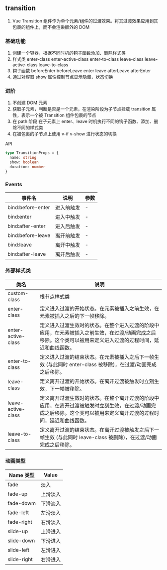 ## transition

1. Vue Transition 组件作为单个元素/组件的过渡效果。将其过渡效果应用到其包裹的组件上，而不会渲染额外的 DOM

### 基础功能

1. 创建一个容器，根据不同时机的钩子函数添加、删除样式类
2. 样式类 enter-class enter-active-class enter-to-class
   leave-class leave-active-class leave-to-class
3. 钩子函数
   beforeEnter
   beforeLeave
   enter
   leave
   afterLeave
   afterEnter
4. 通过对容器 show 属性控制节点显示隐藏，状态切换

### 进阶

1. 不创建 DOM 元素
2. 获取子元素，判断是否是一个元素，在渲染阶段为子节点挂载 transition 属性，表示一个被 Transition 组件包裹的节点
3. 在 path 阶段 在子元素上 enter、leave 时机执行不同的钩子函数、添加、删除不同的样式类
4. 在被包裹的子节点上使用 v-if v-show 进行状态的切换

API

```typescript
type TransitionProps = {
  name: string
  show: boolean
  duration: number
}
```

### Events

| 事件名            | 说明       | 参数 |
| ----------------- | ---------- | ---- |
| bind:before-enter | 进入前触发 | -    |
| bind:enter        | 进入中触发 | -    |
| bind:after-enter  | 进入后触发 | -    |
| bind:before-leave | 离开前触发 | -    |
| bind:leave        | 离开中触发 | -    |
| bind:after-leave  | 离开后触发 | -    |

### 外部样式类

| 类名               | 说明                                                                                                                                                                |
| ------------------ | ------------------------------------------------------------------------------------------------------------------------------------------------------------------- |
| custom-class       | 根节点样式类                                                                                                                                                        |
| enter-class        | 定义进入过渡的开始状态。在元素被插入之前生效，在元素被插入之后的下一帧移除。                                                                                        |
| enter-active-class | 定义进入过渡生效时的状态。在整个进入过渡的阶段中应用，在元素被插入之前生效，在过渡/动画完成之后移除。这个类可以被用来定义进入过渡的过程时间，延迟和曲线函数。       |
| enter-to-class     | 定义进入过渡的结束状态。在元素被插入之后下一帧生效 (与此同时 enter-class 被移除)，在过渡/动画完成之后移除。                                                         |
| leave-class        | 定义离开过渡的开始状态。在离开过渡被触发时立刻生效，下一帧被移除。                                                                                                  |
| leave-active-class | 定义离开过渡生效时的状态。在整个离开过渡的阶段中应用，在离开过渡被触发时立刻生效，在过渡/动画完成之后移除。这个类可以被用来定义离开过渡的过程时间，延迟和曲线函数。 |
| leave-to-class     | 定义离开过渡的结束状态。在离开过渡被触发之后下一帧生效 (与此同时 leave-class 被删除)，在过渡/动画完成之后移除。                                                     |

### 动画类型

| Name 类型   | Value    |
| ----------- | -------- |
| fade        | 淡入     |
| fade-up     | 上滑淡入 |
| fade-dowm   | 下滑淡入 |
| fade-left   | 左滑淡入 |
| fade-right  | 右滑淡入 |
| slide-up    | 上滑进入 |
| slide-down  | 下滑进入 |
| slide-left  | 左滑进入 |
| slide-right | 右滑进入 |
